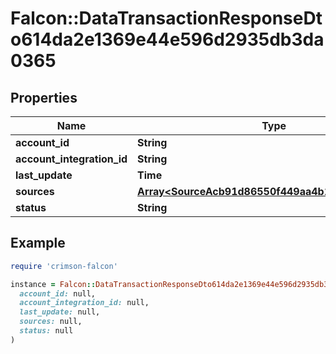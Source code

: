 # Falcon::DataTransactionResponseDto614da2e1369e44e596d2935db3da0365

## Properties

| Name | Type | Description | Notes |
| ---- | ---- | ----------- | ----- |
| **account_id** | **String** |  |  |
| **account_integration_id** | **String** |  |  |
| **last_update** | **Time** |  |  |
| **sources** | [**Array&lt;SourceAcb91d86550f449aa4b1b5310bf5ae84&gt;**](SourceAcb91d86550f449aa4b1b5310bf5ae84.md) |  |  |
| **status** | **String** |  |  |

## Example

```ruby
require 'crimson-falcon'

instance = Falcon::DataTransactionResponseDto614da2e1369e44e596d2935db3da0365.new(
  account_id: null,
  account_integration_id: null,
  last_update: null,
  sources: null,
  status: null
)
```

